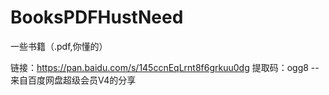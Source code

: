 # BooksPDFHustNeed
一些书籍（.pdf,你懂的）

链接：https://pan.baidu.com/s/145ccnEqLrnt8f6grkuu0dg 
提取码：ogg8 
--来自百度网盘超级会员V4的分享
